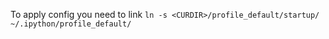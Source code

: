 To apply config you need to link `ln -s <CURDIR>/profile_default/startup/ ~/.ipython/profile_default/`

